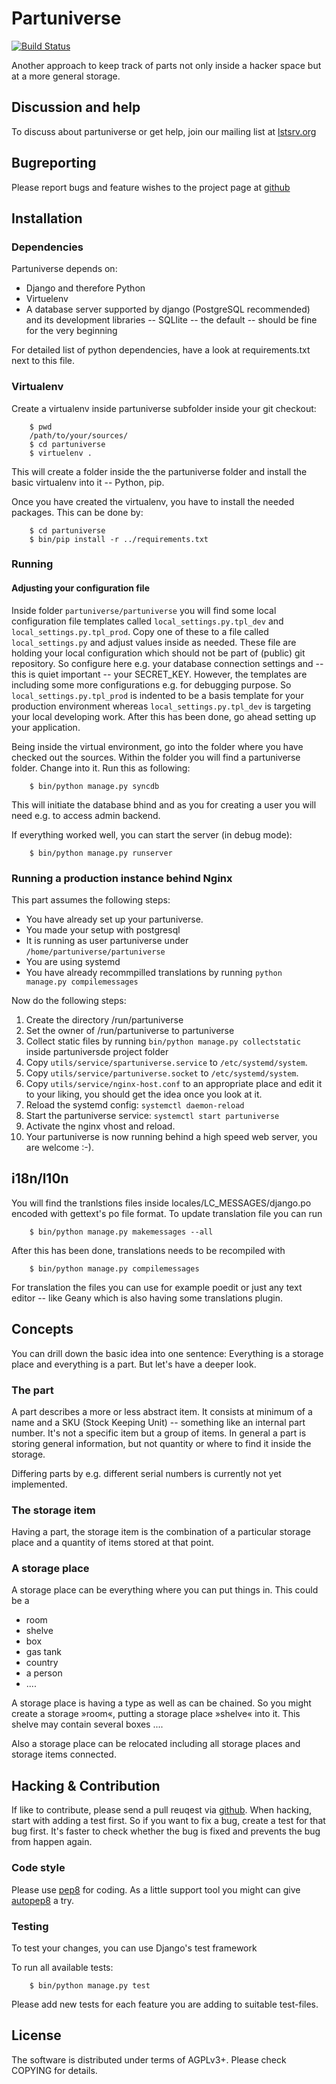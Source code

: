 # Partuniverse

[![Build Status](https://travis-ci.org/frlan/partuniverse.svg?branch=master)](https://travis-ci.org/frlan/partuniverse)

Another approach to keep track of parts not only inside a hacker space
but at a more general storage.

## Discussion and help

To discuss about partuniverse or get help, join our mailing list at [lstsrv.org](https://lstsrv.org/mailman/listinfo/partuniverse)

## Bugreporting

Please report bugs and feature wishes to the project page at [github](https://github.com/frlan/partuniverse/issues)

## Installation

### Dependencies

Partuniverse depends on:

- Django and therefore Python
- Virtuelenv
- A database server supported by django (PostgreSQL recommended) and
  its development libraries --
  SQLlite -- the default -- should be fine for the very beginning


For detailed list of python dependencies, have a look at
requirements.txt next to this file.

### Virtualenv

Create a virtualenv inside partuniverse subfolder inside your git checkout:

        $ pwd
        /path/to/your/sources/
        $ cd partuniverse
        $ virtuelenv .

This will create a folder inside the the partuniverse folder and
install the basic virtualenv into it -- Python, pip.


Once you have created the virtualenv, you have to install the needed packages.
This can be done by:

        $ cd partuniverse
        $ bin/pip install -r ../requirements.txt

### Running

#### Adjusting your configuration file

Inside folder `partuniverse/partuniverse` you will find some local
configuration file templates called `local_settings.py.tpl_dev` and
`local_settings.py.tpl_prod`. Copy one of these to a file called
`local_settings.py` and adjust values inside as needed. These file are
holding your local configuration which should not be part of (public)
git repository. So configure here e.g. your database connection
settings and -- this is quiet important -- your SECRET_KEY. However,
the templates are including some more configurations e.g. for debugging
purpose. So `local_settings.py.tpl_prod` is indented to be a basis
template for your production environment whereas
`local_settings.py.tpl_dev` is targeting your local developing work.
After this has been done, go ahead setting up your application.

Being inside the virtual environment, go into the folder where you have
checked out the sources. Within the folder you will find a partuniverse
folder. Change into it. Run this as following:

        $ bin/python manage.py syncdb

This will initiate the database bhind and as you for creating a user
you will need e.g. to access admin backend.

If everything worked well, you can start the server (in debug mode):

        $ bin/python manage.py runserver

### Running a production instance behind Nginx

This part assumes the following steps:

* You have already set up your partuniverse.
* You made your setup with postgresql
* It is running as user partuniverse under
  `/home/partuniverse/partuniverse`
* You are using systemd
* You have already recommpilled translations by running
  `python manage.py compilemessages`

Now do the following steps:

1.  Create the directory /run/partuniverse
2.  Set the owner of /run/partuniverse to partuniverse
3.  Collect static files by running
    `bin/python manage.py collectstatic` inside partuniversde project folder
4.  Copy `utils/service/spartuniverse.service` to `/etc/systemd/system`.
5.  Copy `utils/service/partuniverse.socket` to `/etc/systemd/system`.
6.  Copy `utils/service/nginx-host.conf` to an appropriate place and edit it to
    your liking, you should get the idea once you look at it.
7.  Reload the systemd config: `systemctl daemon-reload`
8.  Start the partuniverse service: `systemctl start partuniverse`
9.  Activate the nginx vhost and reload.
10. Your partuniverse is now running behind a high speed web server,
    you are welcome :-).


## i18n/l10n

You will find the tranlstions files inside
locales/LC_MESSAGES/django.po encoded with gettext's po file format.
To update translation file you can run

        $ bin/python manage.py makemessages --all

After this has been done, translations needs to be recompiled with

        $ bin/python manage.py compilemessages

For translation the files you can use for example poedit or just any
text editor -- like Geany which is also having some translations
plugin.

## Concepts

You can drill down the basic idea into one sentence: Everything is a
storage place and everything is a part. But let's have a deeper look.

### The part

A part describes a more or less abstract item. It consists at minimum
of a name and a SKU (Stock Keeping Unit) -- something like an internal
part number. It's not a specific item but a group of items. In general
a part is storing general information, but not quantity or where to
find it inside the storage.

Differing parts by e.g. different serial numbers is currently not yet
implemented.


### The storage item

Having a part, the storage item is the combination of a particular
storage place and a quantity of items stored at that point.

### A storage place

A storage place can be everything where you can put things in. This could be a

* room
* shelve
* box
* gas tank
* country
* a person
* ....

A storage place is having a type as well as can be chained. So you
might create a storage »room«, putting a storage place »shelve« into
it. This shelve may contain several boxes ....

Also a storage place can be relocated including all storage places and
storage items connected.


## Hacking & Contribution

If like to contribute, please send a pull reuqest via
[github](https://github.com/frlan/partuniverse/). When hacking, start
with adding a test first. So if you want to fix a bug, create a test
for that bug first. It's faster to check whether the bug is fixed and
prevents the bug from happen again.

### Code style

Please use [pep8](https://www.python.org/dev/peps/pep-0008/) for coding.
As a little support tool you might can give [autopep8](https://pypi.python.org/pypi/autopep8) a try.


### Testing

To test your changes, you can use Django's test framework

To run all available tests:

        $ bin/python manage.py test

Please add new tests for each feature you are adding to suitable
test-files.

## License

The software is distributed under terms of AGPLv3+. Please check
COPYING for details.
